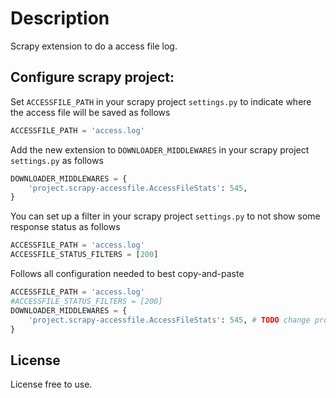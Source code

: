 Description
===========

Scrapy extension to do a access file log.

Configure scrapy project:
-------------------------

Set `ACCESSFILE_PATH` in your scrapy project `settings.py` to indicate where the access file will be saved as follows

```python
ACCESSFILE_PATH = 'access.log'
```

Add the new extension to `DOWNLOADER_MIDDLEWARES` in your scrapy project `settings.py` as follows

```python
DOWNLOADER_MIDDLEWARES = {
    'project.scrapy-accessfile.AccessFileStats': 545,
}
```

You can set up a filter in your scrapy project `settings.py` to not show some response status as follows

```python
ACCESSFILE_PATH = 'access.log'
ACCESSFILE_STATUS_FILTERS = [200]
```

Follows all configuration needed to best copy-and-paste

```python
ACCESSFILE_PATH = 'access.log'
#ACCESSFILE_STATUS_FILTERS = [200]
DOWNLOADER_MIDDLEWARES = {
    'project.scrapy-accessfile.AccessFileStats': 545, # TODO change project to your project name
}
```

License
-------

License free to use.
